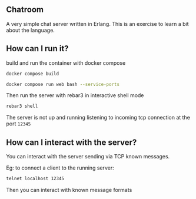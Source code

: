 ## Chatroom
A very simple chat server written in Erlang.
This is an exercise to learn a bit about the language.
## How can I run it?
build and run the container with docker compose
```sh 
docker compose build
```

```sh 
docker compose run web bash --service-ports
```

Then run the server with rebar3 in interactive shell mode
```sh
rebar3 shell
```

The server is not up and running listening to incoming tcp connection at the port `12345`

## How can I interact with the server?
You can interact with the server sending via TCP known messages.

Eg: to connect a client to the running server: 

```sh
telnet localhost 12345
```
 
Then you can interact with known message formats


